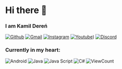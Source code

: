 
<h1 align="left">Hi there 👋</h1>


### I am Kamil Dereń 

[![Github](https://img.shields.io/badge/-Github-000?style=flat&logo=Github&logoColor=white)](https://github.com/DwiN3)
[![Gmail](https://img.shields.io/badge/-Gmail-000?style=flat&logo=Gmail&logoColor=white)](mailto:dwinicht333@gmail.com)
[![Instagram](https://img.shields.io/badge/-Instagram-000?style=flat&logo=Instagram&logoColor=white)](https://www.instagram.com/dwin_3)
[![Youtube]([https://img.shields.io/badge/-Youtube-000?style=flat&logo=Youtube&logoColor=white)](https://www.youtube.com/@dwin_3))
[![Discord](https://img.shields.io/badge/-dwin3-000?style=flat&logo=Discord&logoColor=white)](https://discord.com/)

### Currently in my heart: </br>

![Android](http://img.shields.io/badge/-Android-000000?style=for-the-badge&logo=android)
![Java](https://img.shields.io/badge/-Java-000000?style=for-the-badge&logo=java&logoColor=white)
![Java Script](https://img.shields.io/badge/-Java%20script-000000?style=for-the-badge&logo=javascript)
![C#](https://img.shields.io/badge/-C%20Sharp-000000?style=for-the-badge&logo=c#)
![ViewCount](https://views.whatilearened.today/views/github/DwiN3/DwiN3.svg?cache=remove)

